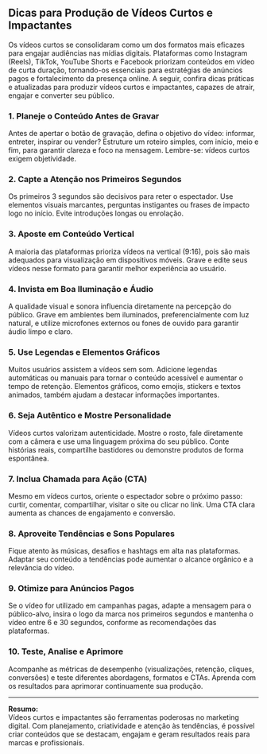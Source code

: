 
## Dicas para Produção de Vídeos Curtos e Impactantes

Os vídeos curtos se consolidaram como um dos formatos mais eficazes para engajar audiências nas mídias digitais. Plataformas como Instagram (Reels), TikTok, YouTube Shorts e Facebook priorizam conteúdos em vídeo de curta duração, tornando-os essenciais para estratégias de anúncios pagos e fortalecimento da presença online. A seguir, confira dicas práticas e atualizadas para produzir vídeos curtos e impactantes, capazes de atrair, engajar e converter seu público.

### 1. **Planeje o Conteúdo Antes de Gravar**

Antes de apertar o botão de gravação, defina o objetivo do vídeo: informar, entreter, inspirar ou vender? Estruture um roteiro simples, com início, meio e fim, para garantir clareza e foco na mensagem. Lembre-se: vídeos curtos exigem objetividade.

### 2. **Capte a Atenção nos Primeiros Segundos**

Os primeiros 3 segundos são decisivos para reter o espectador. Use elementos visuais marcantes, perguntas instigantes ou frases de impacto logo no início. Evite introduções longas ou enrolação.

### 3. **Aposte em Conteúdo Vertical**

A maioria das plataformas prioriza vídeos na vertical (9:16), pois são mais adequados para visualização em dispositivos móveis. Grave e edite seus vídeos nesse formato para garantir melhor experiência ao usuário.

### 4. **Invista em Boa Iluminação e Áudio**

A qualidade visual e sonora influencia diretamente na percepção do público. Grave em ambientes bem iluminados, preferencialmente com luz natural, e utilize microfones externos ou fones de ouvido para garantir áudio limpo e claro.

### 5. **Use Legendas e Elementos Gráficos**

Muitos usuários assistem a vídeos sem som. Adicione legendas automáticas ou manuais para tornar o conteúdo acessível e aumentar o tempo de retenção. Elementos gráficos, como emojis, stickers e textos animados, também ajudam a destacar informações importantes.

### 6. **Seja Autêntico e Mostre Personalidade**

Vídeos curtos valorizam autenticidade. Mostre o rosto, fale diretamente com a câmera e use uma linguagem próxima do seu público. Conte histórias reais, compartilhe bastidores ou demonstre produtos de forma espontânea.

### 7. **Inclua Chamada para Ação (CTA)**

Mesmo em vídeos curtos, oriente o espectador sobre o próximo passo: curtir, comentar, compartilhar, visitar o site ou clicar no link. Uma CTA clara aumenta as chances de engajamento e conversão.

### 8. **Aproveite Tendências e Sons Populares**

Fique atento às músicas, desafios e hashtags em alta nas plataformas. Adaptar seu conteúdo a tendências pode aumentar o alcance orgânico e a relevância do vídeo.

### 9. **Otimize para Anúncios Pagos**

Se o vídeo for utilizado em campanhas pagas, adapte a mensagem para o público-alvo, insira o logo da marca nos primeiros segundos e mantenha o vídeo entre 6 e 30 segundos, conforme as recomendações das plataformas.

### 10. **Teste, Analise e Aprimore**

Acompanhe as métricas de desempenho (visualizações, retenção, cliques, conversões) e teste diferentes abordagens, formatos e CTAs. Aprenda com os resultados para aprimorar continuamente sua produção.

---

**Resumo:**  
Vídeos curtos e impactantes são ferramentas poderosas no marketing digital. Com planejamento, criatividade e atenção às tendências, é possível criar conteúdos que se destacam, engajam e geram resultados reais para marcas e profissionais.

```
